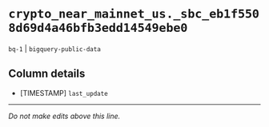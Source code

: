 # `crypto_near_mainnet_us._sbc_eb1f5508d69d4a46bfb3edd14549ebe0`
`bq-1` | `bigquery-public-data`

## Column details
* [TIMESTAMP] `last_update`

-------------------------------------------------------------------------------
*Do not make edits above this line.*
